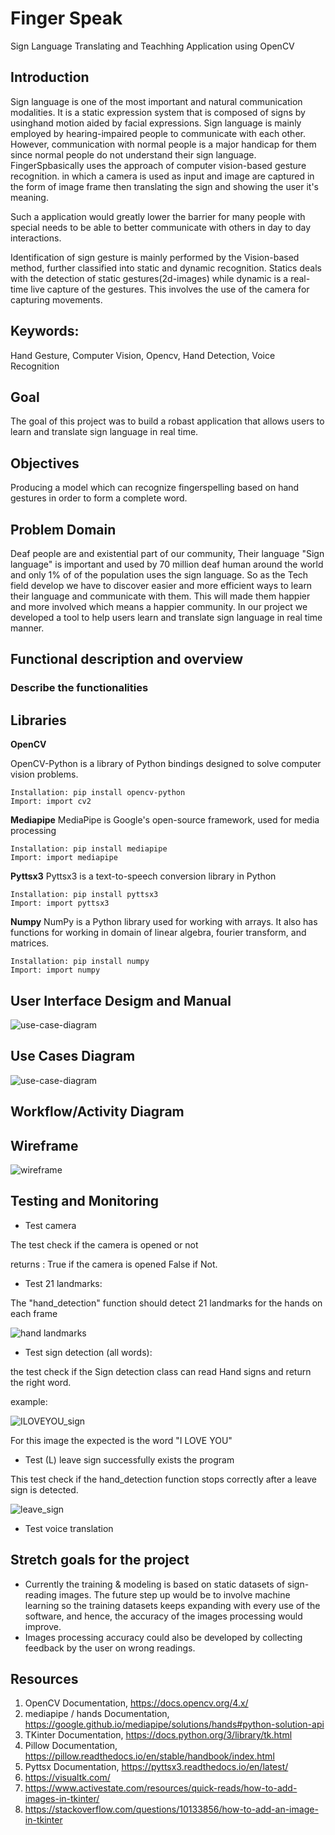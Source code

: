 # Finger Speak
Sign Language Translating and Teachhing Application using OpenCV

## Introduction
Sign language is one of the most important and natural communication modalities. It is a static expression system that is composed of signs by usinghand motion aided by facial expressions. Sign language is mainly employed by hearing-impaired people to communicate with each other. However, communication with normal people is a major handicap for them since normal people do not understand their sign language.
FingerSpbasically uses the approach of computer vision-based gesture recognition.
in which a camera is used as input and image are captured in the form of image frame then translating the sign and showing the user it's meaning.

Such a application would greatly lower the barrier for many people with special needs to be able to better communicate with others in day to day interactions.

Identification of sign gesture is mainly performed by the Vision-based method, further classified into static and dynamic recognition. Statics deals with the detection of static gestures(2d-images) while dynamic is a real-time live capture of the gestures. This involves the use of the camera for capturing movements.

## Keywords:
Hand Gesture, Computer Vision, Opencv, Hand Detection, Voice Recognition

## Goal
The goal of this project was to build a robast application that allows users to learn and translate sign language in real time.

## Objectives
Producing a model which can recognize fingerspelling based on hand gestures in order to form a complete word.

## Problem Domain
Deaf people are and existential part of our community, Their language "Sign language" is important and used
by 70 million deaf human around the world and only 1% of of the population uses the sign language. So as the Tech field develop we have to discover easier and more efficient ways to learn their language
and communicate with them. This will made them happier and more involved which means a happier community.
In our project we developed a tool to help users learn and translate sign language in real time manner.

## Functional description and overview
### Describe the functionalities
<!-- Hand Detection, landmarks, signs, volume -->

## Libraries

**OpenCV**

OpenCV-Python is a library of Python bindings designed to solve computer vision problems.
    
    Installation: pip install opencv-python
    Import: import cv2


**Mediapipe**
MediaPipe is Google's open-source framework, used for media processing

    Installation: pip install mediapipe
    Import: import mediapipe

**Pyttsx3**
Pyttsx3 is a text-to-speech conversion library in Python

    Installation: pip install pyttsx3
    Import: import pyttsx3

**Numpy**
NumPy is a Python library used for working with arrays. It also has functions for working in domain of linear algebra, fourier transform, and matrices.

    Installation: pip install numpy 
    Import: import numpy


## User Interface Desigm and Manual
![use-case-diagram](./finger_speak/images/user-interface.PNG)
## Use Cases Diagram
![use-case-diagram](./finger_speak/images/use-case-diagram.PNG)

## Workflow/Activity Diagram
<!-- Add workflow picture (Ghaida) -->

## Wireframe
![wireframe](./finger_speak/images/wireframe.PNG)

## Testing and Monitoring

- Test camera

The test check if the camera is opened or not

returns : True if the camera is opened False if Not.

- Test 21 landmarks:

The "hand_detection" function should detect 21 landmarks for the hands on each frame 

![hand landmarks](./finger_speak/images/hand_landmarks.png) 


- Test sign detection (all words): 

the test check if the Sign detection class can read Hand signs and return the right word.

example: 

![ILOVEYOU_sign](./finger_speak/images/Iloveyou_sign.jpg)

For this image the expected is the word "I LOVE YOU"


- Test (L) leave sign successfully exists the program

This test check if the hand_detection function stops correctly after a leave sign is detected.

![leave_sign](./finger_speak/images/leave_sign.png)

- Test voice translation



## Stretch goals for the project
- Currently the training & modeling is based on static datasets of sign-reading images. The future step up would be to involve machine learning so the training datasets keeps expanding with every use of the software, and hence, the accuracy of the images processing would improve.
- Images processing accuracy could also be developed by collecting feedback by the user on wrong readings.

## Resources 
1.	OpenCV Documentation, https://docs.opencv.org/4.x/ 
2.	mediapipe / hands Documentation, https://google.github.io/mediapipe/solutions/hands#python-solution-api 
3.	TKinter Documentation, https://docs.python.org/3/library/tk.html
4.	Pillow Documentation, https://pillow.readthedocs.io/en/stable/handbook/index.html
5.	Pyttsx Documentation, https://pyttsx3.readthedocs.io/en/latest/ 
6.	https://visualtk.com/ 
7.	https://www.activestate.com/resources/quick-reads/how-to-add-images-in-tkinter/ 
8.	https://stackoverflow.com/questions/10133856/how-to-add-an-image-in-tkinter
